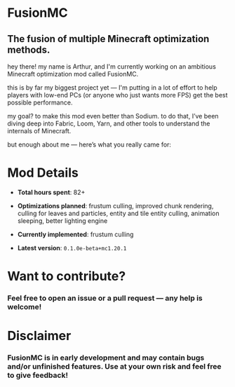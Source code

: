 # FusionMC
## The fusion of multiple Minecraft optimization methods.
hey there! my name is Arthur, and I'm currently working on an ambitious Minecraft optimization mod called FusionMC.

this is by far my biggest project yet — I'm putting in a lot of effort to help players with low-end PCs (or anyone who just wants more FPS) get the best possible performance.

my goal? to make this mod even better than Sodium. to do that, I’ve been diving deep into Fabric, Loom, Yarn, and other tools to understand the internals of Minecraft.

but enough about me — here’s what you really came for:

# Mod Details
- **Total hours spent**: 82+

- **Optimizations planned**: frustum culling, improved chunk rendering, culling for leaves and particles, entity and tile entity culling, animation sleeping, better lighting engine

- **Currently implemented**: frustum culling

- **Latest version**: `0.1.0e-beta+mc1.20.1`

# Want to contribute?

### Feel free to open an issue or a pull request — any help is welcome!

# Disclaimer

### FusionMC is in early development and may contain bugs and/or unfinished features. Use at your own risk and feel free to give feedback!
